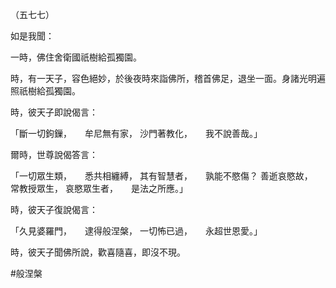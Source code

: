 （五七七）

如是我聞：

一時，佛住舍衛國祇樹給孤獨園。

時，有一天子，容色絕妙，於後夜時來詣佛所，稽首佛足，退坐一面。身諸光明遍照祇樹給孤獨園。

時，彼天子即說偈言：

「斷一切鉤鏁，　　牟尼無有家，
沙門著教化，　　我不說善哉。」

爾時，世尊說偈答言：

「一切眾生類，　　悉共相纏縛，
其有智慧者，　　孰能不愍傷？
善逝哀愍故，　　常教授眾生，
哀愍眾生者，　　是法之所應。」

時，彼天子復說偈言：

「久見婆羅門，　　逮得般涅槃，
一切怖已過，　　永超世恩愛。」

時，彼天子聞佛所說，歡喜隨喜，即沒不現。



#般涅槃
